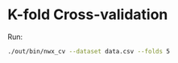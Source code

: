 <!-- SPDX-License-Identifier: Apache-2.0 -->
# K-fold Cross-validation

Run:
```bash
./out/bin/nwx_cv --dataset data.csv --folds 5
```
